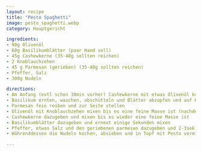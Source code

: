 ```yaml
---
layout: recipe
title: "Pesto Spaghetti"
image: pesto_spaghetti.webp
category: Hauptgericht

ingredients:
- 90g Olivenöl
- 60g Basilikumblätter (paar Hand voll)
- 45g Cashewkerne (35-40g sollten reichen)
- 2 Knoblauchzehen
- 45 g Parmesan (gerieben) (35-40g sollten reichen)
- Pfeffer, Salz
- 300g Nudeln

directions:
- Am Anfang (evtl schon 30min vorher) Cashewkerne mit etwas Olivenöl kurz anrösten und auskühlen lassen
- Basilikum ernten, waschen, abschütteln und Blätter abzupfen und auf Küchenrolle auslegen (Stengel wären bitter daher weglassen)
- Parmesan fein reiben und zur Seite stellen
- Olivenöl mit Knoblauchzehen mixen bis es eine feine Masse ist (nachdem das Mixen länger dauert und Hitze entsteht sollte man das wirklich separat vorher machen)
- Cashewkerne dazugeben und mixen bis es wieder eine feine Masse ist
- Basilikumblätter dazugeben und erneut einige Sekunden mixen
- Pfeffer, etwas Salz und den geriebenen parmesan dazugeben und 2-3sek mixen (Parmesan unbedingt am Ende dazugeben damit er nicht ausflankt)
- Währenddessen die Nudeln kochen, absieben und in Topf mit Pesto vermischen

---
```

